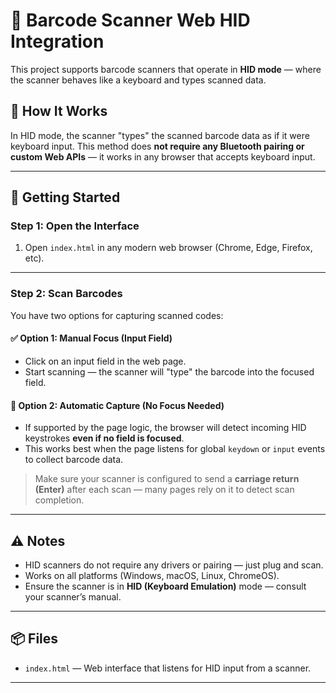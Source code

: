 # 🔗 Barcode Scanner Web HID Integration

This project supports barcode scanners that operate in **HID mode** — where the scanner behaves like a keyboard and types scanned data.

## 🧰 How It Works

In HID mode, the scanner "types" the scanned barcode data as if it were keyboard input. This method does **not require any Bluetooth pairing or custom Web APIs** — it works in any browser that accepts keyboard input.

---

## 🚀 Getting Started

### Step 1: Open the Interface

1. Open `index.html` in any modern web browser (Chrome, Edge, Firefox, etc).

---

### Step 2: Scan Barcodes

You have two options for capturing scanned codes:

#### ✅ Option 1: Manual Focus (Input Field)

- Click on an input field in the web page.
- Start scanning — the scanner will "type" the barcode into the focused field.

#### 🚫 Option 2: Automatic Capture (No Focus Needed)

- If supported by the page logic, the browser will detect incoming HID keystrokes **even if no field is focused**.
- This works best when the page listens for global `keydown` or `input` events to collect barcode data.

> Make sure your scanner is configured to send a **carriage return (Enter)** after each scan — many pages rely on it to detect scan completion.

---

## ⚠️ Notes

- HID scanners do not require any drivers or pairing — just plug and scan.
- Works on all platforms (Windows, macOS, Linux, ChromeOS).
- Ensure the scanner is in **HID (Keyboard Emulation)** mode — consult your scanner’s manual.

---

## 📦 Files

- `index.html` — Web interface that listens for HID input from a scanner.

---

